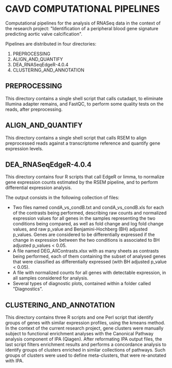 # CAVD COMPUTATIONAL PIPELINES
Computational pipelines for the analysis of RNASeq data in the context of the research project: "Identification of a peripheral blood gene signature
predicting aortic valve calcification".

Pipelines are distributed in four directories:
1. PREPROCESSING
2. ALIGN_AND_QUANTIFY
3. DEA_RNASeqEdgeR-4.0.4
4. CLUSTERING_AND_ANNOTATION

## PREPROCESSING
This directory contains a single shell script that calls cutadapt, to eliminate Illumina adapter remains, and FastQC,
to perform some quality tests on the reads, after preprocessing.

## ALIGN_AND_QUANTIFY
This directory contains a single shell script that calls RSEM to align preprocessed reads against a transcriptome reference and quantify gene expression levels.

## DEA_RNASeqEdgeR-4.0.4
This directory contains four R scripts that call EdgeR or limma, to normalize gene expression counts estimated by the RSEM pipeline,
and to perform differential expression analysis.

The output consists in the following collection of files:
* Two files named condA_vs_condB.txt and condA_vs_condB.xls for each of the contrasts being performed, describing raw counts and normalized expression values for all genes
in the samples representing the two conditions being compared, as well as fold change and log fold change values, and raw p_value and Benjamini-Hochberg (BH) adjusted p_values.
Genes are considered to be differentially expressed if the change in expression between the two conditions is associated to BH adjusted p_values < 0.05.
* A file named DEG_AllContrasts.xlsx with as many sheets as contrasts being performed, each of them containing the subset of analysed genes that were classified as
differentially expressed (with BH adjusted p_value < 0.05).
* A file with normalized counts for all genes with detectable expression, in all samples considered for analysis.
* Several types of diagnostic plots, contained within a folder called "Diagnostics".

## CLUSTERING_AND_ANNOTATION
This directory contains three R scripts and one Perl script that identify groups of genes with similar expression profiles, using the kmeans method.
In the context of the current research project, gene clusters were manually subject to functional enrichment analyses with the Canonical Pathway
analysis component of IPA (Qiagen).
After reformating IPA output files, the last script filters enrichment results and performs a concordance analysis to identify groups of clusters
enriched in similar collections of pathways.
Such groups of clusters were used to define meta-clusters, that were re-anotated with IPA.

